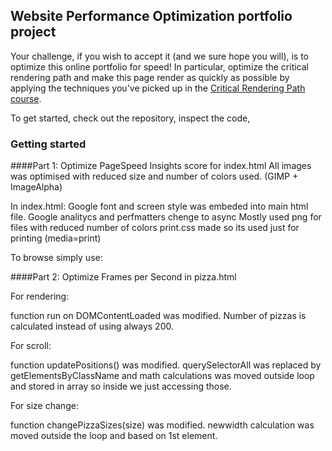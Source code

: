 ## Website Performance Optimization portfolio project

Your challenge, if you wish to accept it (and we sure hope you will), is to optimize this online portfolio for speed! In particular, optimize the critical rendering path and make this page render as quickly as possible by applying the techniques you've picked up in the [Critical Rendering Path course](https://www.udacity.com/course/ud884).

To get started, check out the repository, inspect the code,

### Getting started

####Part 1: Optimize PageSpeed Insights score for index.html
All images was optimised with reduced size and number of colors used. (GIMP + ImageAlpha)

In index.html:
Google font and screen style was embeded into main html file.
Google analitycs and perfmatters chenge to async
Mostly used png for files with reduced number of colors
print.css made so its used just for printing (media=print)

To browse simply use: 

####Part 2: Optimize Frames per Second in pizza.html

For rendering:

function run on DOMContentLoaded was modified.
Number of pizzas is calculated instead of using always 200.

For scroll:

function updatePositions() was modified.
querySelectorAll was replaced by getElementsByClassName and math calculations was moved outside loop and stored in array so inside we just accessing those.

For size change:

function changePizzaSizes(size) was modified.
newwidth calculation was moved outside the loop and based on 1st element.


